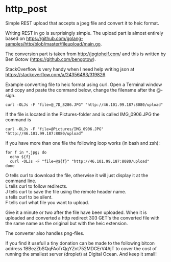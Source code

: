# http_post
Simple REST upload that accepts a jpeg file and convert it to heic format.

Writing REST in go is surprisingly simple. The upload part is almost entirely based
on https://github.com/golang-samples/http/blob/master/fileupload/main.go.

The conversion part is taken from
http://jpgtoheif.com/ and this is written by Ben Gotow (https://github.com/bengotow).

StackOverflow is very handy when I need help writing json at https://stackoverflow.com/a/24356483/319826.

Example converting file to heic format using curl. Open a Terminal window and copy and paste the command
below, change the filename after the @-sign.

```
curl -OLJs -F "file=@_7D_8286.JPG" "http://46.101.99.187:8080/upload"
```

If the file is located in the Pictures-folder and is called IMG_0906.JPG the command is

```
curl -OLJs -F "file=@Pictures/IMG_0906.JPG" "http://46.101.99.187:8080/upload"
```

If you have more than one file the following loop works (in bash and zsh):

```
for f in *.jpg; do
  echo ${f}
  curl -OLJs -F "file=@${f}" "http://46.101.99.187:8080/upload"
done
```

O tells curl to download the file, otherwise it will just display it at the command line.<br>
L tells curl to follow redirects.<br>
J tells curl to save the file using the remote header name.<br>
s tells curl to be silent.<br>
F tells curl what file you want to upload.

Give it a minute or two after the file have been uploaded. When it is uploaded and converted a http redirect 303
GET's the converted file with the same name as the original but with the heic extension.

The converter also handles png-files.

If you find it usefull a tiny donation can be made to the following bitcon address 1BBezZbSQqFAoTrQgYZnt752MDCErV4AjT
to cover the cost of running the smallest server (droplet) at Digital Ocean. And keep it small!
